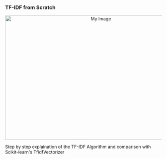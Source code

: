 ### TF-IDF from Scratch

<div align="center">
<img src="https://contentpowered-bc85.kxcdn.com/wp-content/uploads/2021/12/TF-IDF-Illustration.jpg.webp" alt="My Image" width="600" height="400">
</div>


Step by step explaination of the TF-IDF Algorithm and comparison with Scikit-learn's TfidfVectorizer
